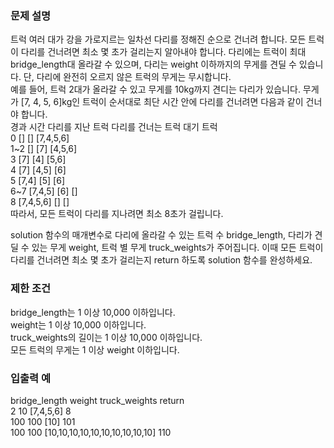 <h3>문제 설명</h3>
트럭 여러 대가 강을 가로지르는 일차선 다리를 정해진 순으로 건너려 합니다. 모든 트럭이 다리를 건너려면 최소 몇 초가 걸리는지 알아내야 합니다. 다리에는 트럭이 최대 bridge_length대 올라갈 수 있으며, 다리는 weight 이하까지의 무게를 견딜 수 있습니다. 단, 다리에 완전히 오르지 않은 트럭의 무게는 무시합니다.
<br>
예를 들어, 트럭 2대가 올라갈 수 있고 무게를 10kg까지 견디는 다리가 있습니다. 무게가 [7, 4, 5, 6]kg인 트럭이 순서대로 최단 시간 안에 다리를 건너려면 다음과 같이 건너야 합니다.
<br>
경과 시간	다리를 지난 트럭	다리를 건너는 트럭	대기 트럭 <br>
0	[]	[]	[7,4,5,6] <br>
1~2	[]	[7]	[4,5,6] <br>
3	[7]	[4]	[5,6]  <br>
4	[7]	[4,5]	[6] <br>
5	[7,4]	[5]	[6] <br>
6~7	[7,4,5]	[6]	[] <br>
8	[7,4,5,6]	[]	[] <br>
따라서, 모든 트럭이 다리를 지나려면 최소 8초가 걸립니다. <br>

solution 함수의 매개변수로 다리에 올라갈 수 있는 트럭 수 bridge_length, 다리가 견딜 수 있는 무게 weight, 트럭 별 무게 truck_weights가 주어집니다. 이때 모든 트럭이 다리를 건너려면 최소 몇 초가 걸리는지 return 하도록 solution 함수를 완성하세요. <br>

<h3>제한 조건</h3>
bridge_length는 1 이상 10,000 이하입니다. <br>
weight는 1 이상 10,000 이하입니다. <br>
truck_weights의 길이는 1 이상 10,000 이하입니다. <br>
모든 트럭의 무게는 1 이상 weight 이하입니다. <br>

<h3>입출력 예</h3>
bridge_length	weight	truck_weights	return <br>
2	10	[7,4,5,6]	8 <br> 
100	100	[10]	101 <br>
100	100	[10,10,10,10,10,10,10,10,10,10]	110 <br>

